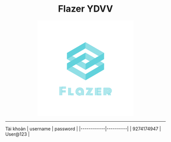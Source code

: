 <div align="center">

# Flazer YDVV

<img src="./preview/facebook_profile_image.png" width="60%">

</div>

---

Tài khoản
| username   | password |
|------------|----------|
| 9274174947 | User@123 |
